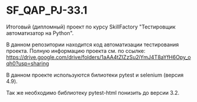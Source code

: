 # SF_QAP_PJ-33.1
Итоговый (дипломный) проект по курсу SkillFactory "Тестировщик автоматизатор на Python".

В данном репозитории находится код автоматизации тестирования проекта. Полную информацию проекта см. по ссылке: https://drive.google.com/drive/folders/1aAA4tZIZzSu2iYmJ4T8aYfH6Opy_oqh0?usp=sharing

В данном проекте используются билиотеки pytest и selenium (версия 4.9).

Так же необходимо библиотеку pytest-html понизить до версии 3.2.
